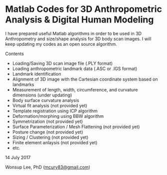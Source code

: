 # Matlab Codes for 3D Anthropometric Analysis & Digital Human Modeling

I have prepared useful Matlab algorithms in order to be used in 3D Anthropometry and size/shape analysis for 3D body scan images. I will keep updating my codes as an open source algorithm.

Contents
- Loading/Saving 3D scan image file (.PLY format)
- Loading anthropometric landmark data (.ASC or .IGS format)
- Landmark identification
- Alignment of 3D image with the Cartesian coordinate system based on landmarks
- Measurement of length, width, circumference, and curvature dimensions (under updating)
- Body surface curvature analysis
- Virtual fit analysis (not provided yet)
- Template registration using ICP algorithm
- Deformation/morphing using BBW algorithm
- Symmetrization (not provided yet)
- Surface Parameterization / Mesh Flattening (not provided yet)
- Posture change (not provided yet)
- Sizing / Clustering (not provided yet)
- Finite element anlaysis (not provided yet)
- etc.


14 July 2017

Wonsup Lee, PhD (mcury83@gmail.com)